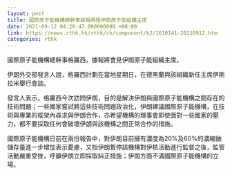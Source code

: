 ```yaml
---
layout: post
title: 國際原子能機構總幹事據報將晤伊朗原子能組織主席
date: 2021-09-12 04:20:47.000000000 +08:00
link: https://news.rthk.hk/rthk/ch/component/k2/1610141-20210912.htm
categories: rthk
---
```


國際原子能機構總幹事格羅西，據報將會見伊朗原子能組織主席。

伊朗外交部發言人說，格羅西計劃在當地星期日，在德黑蘭與該組織新任主席伊斯拉米舉行會談。

發言人表示，格羅西今次訪問伊朗，目的是解決伊朗與國際原子能機構之間存在的技術問題；一些國家嘗試將這些技術問題政治化，伊朗建議國際原子能機構，在技術與專業的框架內尋求與伊朗合作，亦希望機構的理事會即使面對一些國家的壓力，都不要採取任何會破壞伊朗與該機構之間正常合作的措施。

國際原子能機構日前在兩份報告中，對伊朗目前擁有濃度為20%及60%的濃縮鈾儲存量進一步增加表示憂慮，又指伊朗暫停該機構對伊核活動進行監督之後，監管活動嚴重受挫，呼籲伊朗立即採取糾正措施；伊朗方面不滿國際原子能機構的立場。
